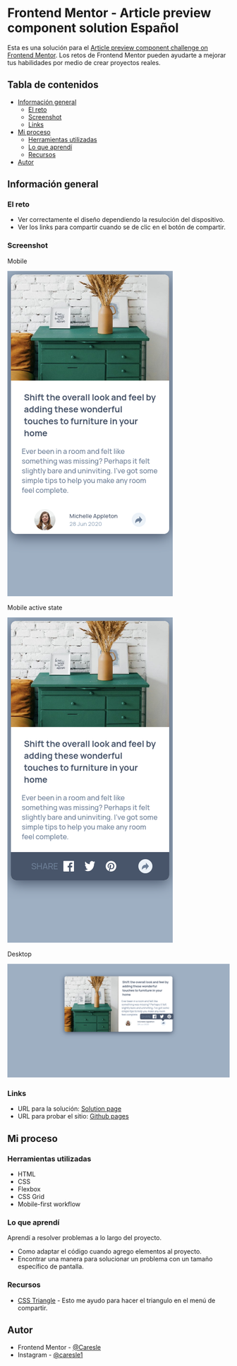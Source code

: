 # Frontend Mentor - Article preview component solution Español

Esta es una solución para el [Article preview component challenge on Frontend Mentor](https://www.frontendmentor.io/challenges/article-preview-component-dYBN_pYFT). Los retos de Frontend Mentor pueden ayudarte a mejorar tus habilidades por medio de crear proyectos reales.

## Tabla de contenidos
- [Información general](#información-general)
  - [El reto](#el-reto)
  - [Screenshot](#screenshot)
  - [Links](#links)
- [Mi proceso](#mi-proceso)
  - [Herramientas utilizadas](#herramientas-utilizadas)
  - [Lo que aprendí](#lo-que-aprendí)
  - [Recursos](#recursos)
- [Autor](#autor)

## Información general

### El reto

- Ver correctamente el diseño dependiendo la resuloción del dispositivo.
- Ver los links para compartir cuando se de clic en el botón de compartir.

### Screenshot

Mobile

![](./readme-src/mobile.png)

Mobile active state

![](./readme-src/mobile-active.png)

Desktop

![](./readme-src/desktop.png)

### Links

- URL para la solución: [Solution page]()
- URL para probar el sitio: [Github pages]()

## Mi proceso

### Herramientas utilizadas

- HTML
- CSS
- Flexbox
- CSS Grid
- Mobile-first workflow

### Lo que aprendí

Aprendí a resolver problemas a lo largo del proyecto.

- Como adaptar el código cuando agrego elementos al proyecto.
- Encontrar una manera para solucionar un problema con un tamaño específico de pantalla.

### Recursos

- [CSS Triangle](https://css-tricks.com/snippets/css/css-triangle/) - Esto me ayudo para hacer el triangulo en el menú de compartir.

## Autor

- Frontend Mentor - [@Caresle](https://www.frontendmentor.io/profile/Caresle)
- Instagram - [@caresle1](https://instagram.com/caresle1)